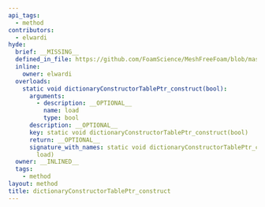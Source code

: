 ```yaml
---
api_tags:
  - method
contributors:
  - elwardi
hyde:
  brief: __MISSING__
  defined_in_file: https://github.com/FoamScience/MeshFreeFoam/blob/master/src/meshfree/https:/github.com/FoamScience/MeshFreeFoam/blob/master/src/meshfree/https:/github.com/FoamScience/MeshFreeFoam/blob/master/src/meshfree/https:/github.com/FoamScience/MeshFreeFoam/blob/master/src/meshfree/https:/github.com/FoamScience/MeshFreeFoam/blob/master/src/meshfree/https:/github.com/FoamScience/MeshFreeFoam/blob/master/src/meshfree/https:/github.com/FoamScience/MeshFreeFoam/blob/master/src/meshfree/https:/github.com/FoamScience/MeshFreeFoam/blob/master/src/meshfree/shapes/basicShape/basicShape.H
  inline:
    owner: elwardi
  overloads:
    static void dictionaryConstructorTablePtr_construct(bool):
      arguments:
        - description: __OPTIONAL__
          name: load
          type: bool
      description: __OPTIONAL__
      key: static void dictionaryConstructorTablePtr_construct(bool)
      return: __OPTIONAL__
      signature_with_names: static void dictionaryConstructorTablePtr_construct(bool
        load)
  owner: __INLINED__
  tags:
    - method
layout: method
title: dictionaryConstructorTablePtr_construct
---
```

